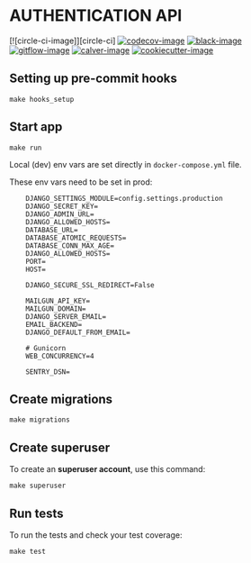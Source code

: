 # AUTHENTICATION API

[![circle-ci-image]][circle-ci]
[![codecov-image]][codecov]
[![black-image]][black]
[![gitflow-image]][gitflow]
[![calver-image]][calver]
[![cookiecutter-image]][cookiecutter]

## Setting up pre-commit hooks

    make hooks_setup

## Start app

    make run

Local (dev) env vars are set directly in `docker-compose.yml` file.

These env vars need to be set in prod:
```
    DJANGO_SETTINGS_MODULE=config.settings.production
    DJANGO_SECRET_KEY=
    DJANGO_ADMIN_URL=
    DJANGO_ALLOWED_HOSTS=
    DATABASE_URL=
    DATABASE_ATOMIC_REQUESTS=
    DATABASE_CONN_MAX_AGE=
    DJANGO_ALLOWED_HOSTS=
    PORT=
    HOST=

    DJANGO_SECURE_SSL_REDIRECT=False

    MAILGUN_API_KEY=
    MAILGUN_DOMAIN=
    DJANGO_SERVER_EMAIL=
    EMAIL_BACKEND=
    DJANGO_DEFAULT_FROM_EMAIL=

    # Gunicorn
    WEB_CONCURRENCY=4

    SENTRY_DSN=
```

## Create migrations

    make migrations

## Create superuser

To create an **superuser account**, use this command:

    make superuser

## Run tests

To run the tests and check your test coverage:

    make test 


[codecov-image]: https://codecov.io/gh/monterail/auth/branch/master/graph/badge.svg?token=LIYZPH7H8p
[codecov]: https://codecov.io/gh/monterail/auth

[black-image]: https://img.shields.io/badge/code%20style-black-000000.svg
[black]: https://github.com/psf/black

[gitflow-image]: https://img.shields.io/badge/Branching%20strategy-gitflow-5FBB1C.svg
[gitflow]: https://www.atlassian.com/git/tutorials/comparing-workflows/gitflow-workflow

[calver-image]: https://img.shields.io/badge/Versioning%20strategy-CalVer-5FBB1C.svg
[calver]: https://calver.org

[cookiecutter-image]: https://img.shields.io/badge/built%20with-Cookiecutter%20Django-ff69b4.svg
[cookiecutter]: https://github.com/monterail/auth
